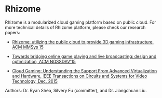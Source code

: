 # Rhizome

Rhizome is a modularized cloud gaming platform based on public cloud. For more technical details of Rhizome platform, please check our research papers:

* [Rhizome: utilizing the public cloud to provide 3D gaming infrastructure, ACM MMSys
15](https://www.google.com)

* [Towards bridging online game playing and live broadcasting: design and optimization, ACM NOSSDAV'15](http://dl.acm.org/citation.cfm?id=2736089)

* [Cloud Gaming: Understanding the Support From Advanced Virtualization and Hardware, IEEE Transactions on Circuits and Systems for Video Technology, Dec. 2015](http://ieeexplore.ieee.org/document/7137668/)

Authors: Dr. Ryan Shea, Silvery Fu (committer), and Dr. Jiangchuan Liu.
